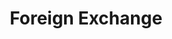 ---
title: Foreign Exchange
credit: Production Designer
project: Foreign Exchange
img_src: /assets/images/Fex10A.jpg
featured_portfolio: Film
featured_home: False
---